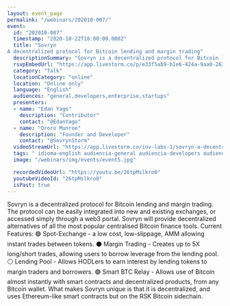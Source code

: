 ```yaml
---
layout: event_page
permalink: "/webinars/202010-007/"
event:
  id: "202010-007"
  timestamp: "2020-10-22T18:00:00.000Z"
  title: "Sovryn
A decentralized protocol for Bitcoin lending and margin trading"
  descriptionSummary: "Sovryn is a decentralized protocol for Bitcoin lending and margin trading. The protocol can be easily integrated into new and existing exch…"
  rsvpEmbedUrl: "https://app.livestorm.co/p/e33f5ab9-b1e6-424a-9aa0-2637acf67d6d/form"
  category: "Talk"
  locationCategory: "online"
  location: "Online only"
  language: "English"
  audiences: "general,developers,enterprise,startups"
  presenters:
  - name: "Edan Yago"
    description: "Contributor"
    contact: "@EdanYago"
  - name: "Ororo Munroe"
    description: "Founder and Developer"
    contact: "@SovrynStorm"
  videoStreamUrl: "https://app.livestorm.co/iov-labs-1/sovryn-a-decentralized-protocol-for-bitcoin-lending-and-margin-trading"
  tags: " idioma-english audiencia-general audiencia-developers audiencia-enterprise audiencia-startups"
  image: "/webinars/img/events/event5.jpg"

  recordedVideoUrl: "https://youtu.be/26tpMslkro0"
  youtubeVideoId: "26tpMslkro0"
  isPast: true
---
```



Sovryn is a decentralized protocol for Bitcoin lending and margin trading. The protocol can be easily integrated into new and existing exchanges, or accessed simply through a web3 portal. Sovryn will provide decentralized alternatives of all the most popular centralised Bitcoin finance tools. 
Current Features:
🟢 Spot-Exchange - a low cost, low-slippage, AMM allowing instant trades between tokens.
⚫ Margin Trading - Creates up to 5X long/short trades, allowing users to borrow leverage from the lending pool.
⚪ Lending Pool - Allows HODLers to earn interest by lending tokens to margin traders and borrowers.
🟢 Smart BTC Relay - Allows use of Bitcoin almost instantly with smart contracts and decentralized products, from any Bitcoin wallet. 
What makes Sovryn unique is that it is decentralized, and uses Ethereum-like smart contracts but on the RSK Bitcoin sidechain.

